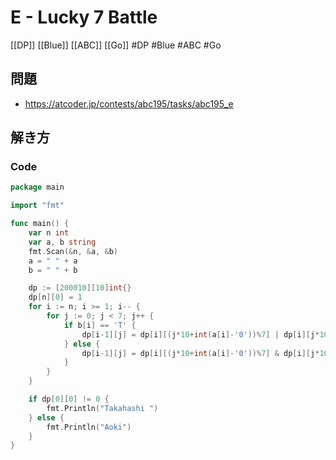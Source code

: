 # E - Lucky 7 Battle
[[DP]] [[Blue]] [[ABC]] [[Go]]
#DP #Blue #ABC #Go 

## 問題
- https://atcoder.jp/contests/abc195/tasks/abc195_e

## 解き方
### Code
```go
package main

import "fmt"

func main() {
	var n int
	var a, b string
	fmt.Scan(&n, &a, &b)
	a = " " + a
	b = " " + b

	dp := [200010][10]int{}
	dp[n][0] = 1
	for i := n; i >= 1; i-- {
		for j := 0; j < 7; j++ {
			if b[i] == 'T' {
				dp[i-1][j] = dp[i][(j*10+int(a[i]-'0'))%7] | dp[i][j*10%7]
			} else {
				dp[i-1][j] = dp[i][(j*10+int(a[i]-'0'))%7] & dp[i][j*10%7]
			}
		}
	}

	if dp[0][0] != 0 {
		fmt.Println("Takahashi ")
	} else {
		fmt.Println("Aoki")
	}
}
```
